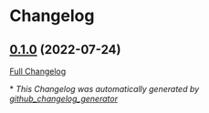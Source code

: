 # Changelog

## [0.1.0](https://github.com/buluma/ansible-role-mosquitto/tree/0.1.0) (2022-07-24)

[Full Changelog](https://github.com/buluma/ansible-role-mosquitto/compare/e88592ee450f607796290037868fd3ef6470fdc3...0.1.0)



\* *This Changelog was automatically generated by [github_changelog_generator](https://github.com/github-changelog-generator/github-changelog-generator)*
